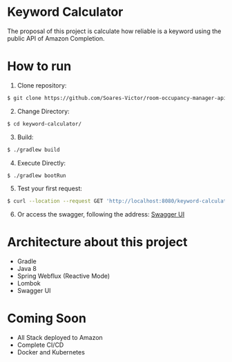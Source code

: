 # Keyword Calculator
The proposal of this project is calculate how reliable is a keyword using the public API of Amazon Completion.

# How to run
1. Clone repository:
```sh
$ git clone https://github.com/Soares-Victor/room-occupancy-manager-api.git
```

2. Change Directory:
```sh
$ cd keyword-calculator/
```

3. Build:
```sh
$ ./gradlew build
```

4. Execute Directly:
```sh
$ ./gradlew bootRun
``` 

5. Test your first request:
```sh
$ curl --location --request GET 'http://localhost:8080/keyword-calculator/estimates?keyword=iphone+charger'
``` 

6. Or access the swagger, following the address: [Swagger UI](http://localhost:8080/keyword-calculator/swagger-ui.html)

# Architecture about this project
* Gradle
* Java 8
* Spring Webflux (Reactive Mode)
* Lombok
* Swagger UI

# Coming Soon
* All Stack deployed to Amazon
* Complete CI/CD
* Docker and Kubernetes